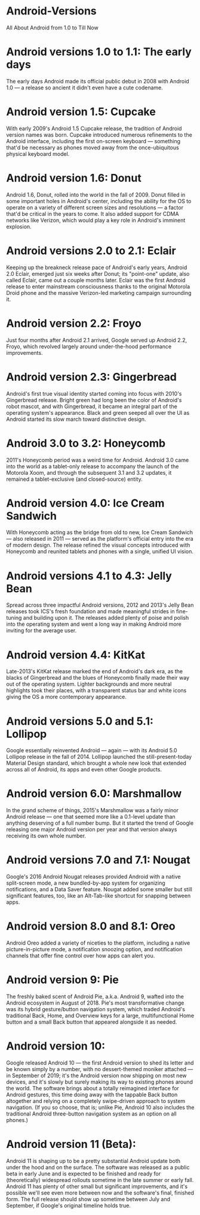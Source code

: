 # Android-Versions
All About Android from 1.0 to Till Now

# Android versions 1.0 to 1.1: The early days
The early days Android made its official public debut in 2008 with Android 1.0 — a release so ancient it didn't even have a cute codename.

# Android version 1.5: Cupcake
With early 2009's Android 1.5 Cupcake release, the tradition of Android version names was born. Cupcake introduced numerous refinements to the Android interface, including the first on-screen keyboard — something that'd be necessary as phones moved away from the once-ubiquitous physical keyboard model.

# Android version 1.6: Donut
Android 1.6, Donut, rolled into the world in the fall of 2009. Donut filled in some important holes in Android's center, including the ability for the OS to operate on a variety of different screen sizes and resolutions — a factor that'd be critical in the years to come. It also added support for CDMA networks like Verizon, which would play a key role in Android's imminent explosion.

# Android versions 2.0 to 2.1: Eclair
Keeping up the breakneck release pace of Android's early years, Android 2.0 Eclair, emerged just six weeks after Donut; its "point-one" update, also called Eclair, came out a couple months later. Eclair was the first Android release to enter mainstream consciousness thanks to the original Motorola Droid phone and the massive Verizon-led marketing campaign surrounding it.

# Android version 2.2: Froyo
Just four months after Android 2.1 arrived, Google served up Android 2.2, Froyo, which revolved largely around under-the-hood performance improvements.

# Android version 2.3: Gingerbread
Android's first true visual identity started coming into focus with 2010's Gingerbread release. Bright green had long been the color of Android's robot mascot, and with Gingerbread, it became an integral part of the operating system's appearance. Black and green seeped all over the UI as Android started its slow march toward distinctive design.

# Android 3.0 to 3.2: Honeycomb
2011's Honeycomb period was a weird time for Android. Android 3.0 came into the world as a tablet-only release to accompany the launch of the Motorola Xoom, and through the subsequent 3.1 and 3.2 updates, it remained a tablet-exclusive (and closed-source) entity.

# Android version 4.0: Ice Cream Sandwich
With Honeycomb acting as the bridge from old to new, Ice Cream Sandwich — also released in 2011 — served as the platform's official entry into the era of modern design. The release refined the visual concepts introduced with Honeycomb and reunited tablets and phones with a single, unified UI vision.

# Android versions 4.1 to 4.3: Jelly Bean
Spread across three impactful Android versions, 2012 and 2013's Jelly Bean releases took ICS's fresh foundation and made meaningful strides in fine-tuning and building upon it. The releases added plenty of poise and polish into the operating system and went a long way in making Android more inviting for the average user.

# Android version 4.4: KitKat
Late-2013's KitKat release marked the end of Android's dark era, as the blacks of Gingerbread and the blues of Honeycomb finally made their way out of the operating system. Lighter backgrounds and more neutral highlights took their places, with a transparent status bar and white icons giving the OS a more contemporary appearance.

# Android versions 5.0 and 5.1: Lollipop
Google essentially reinvented Android — again — with its Android 5.0 Lollipop release in the fall of 2014. Lollipop launched the still-present-today Material Design standard, which brought a whole new look that extended across all of Android, its apps and even other Google products.

# Android version 6.0: Marshmallow
In the grand scheme of things, 2015's Marshmallow was a fairly minor Android release — one that seemed more like a 0.1-level update than anything deserving of a full number bump. But it started the trend of Google releasing one major Android version per year and that version always receiving its own whole number.

# Android versions 7.0 and 7.1: Nougat
Google's 2016 Android Nougat releases provided Android with a native split-screen mode, a new bundled-by-app system for organizing notifications, and a Data Saver feature. Nougat added some smaller but still significant features, too, like an Alt-Tab-like shortcut for snapping between apps.

# Android version 8.0 and 8.1: Oreo
Android Oreo added a variety of niceties to the platform, including a native picture-in-picture mode, a notification snoozing option, and notification channels that offer fine control over how apps can alert you.

# Android version 9: Pie
The freshly baked scent of Android Pie, a.k.a. Android 9, wafted into the Android ecosystem in August of 2018. Pie's most transformative change was its hybrid gesture/button navigation system, which traded Android's traditional Back, Home, and Overview keys for a large, multifunctional Home button and a small Back button that appeared alongside it as needed.

# Android version 10:
Google released Android 10 — the first Android version to shed its letter and be known simply by a number, with no dessert-themed moniker attached — in September of 2019; it's the Android version now shipping on most new devices, and it's slowly but surely making its way to existing phones around the world.
The software brings about a totally reimagined interface for Android gestures, this time doing away with the tappable Back button altogether and relying on a completely swipe-driven approach to system navigation. (If you so choose, that is; unlike Pie, Android 10 also includes the traditional Android three-button navigation system as an option on all phones.)

# Android version 11 (Beta):
Android 11 is shaping up to be a pretty substantial Android update both under the hood and on the surface. The software was released as a public beta in early June and is expected to be finished and ready for (theoretically) widespread rollouts sometime in the late summer or early fall. Android 11 has plenty of other small but significant improvements, and it's possible we'll see even more between now and the software's final, finished form. The full release should show up sometime between July and September, if Google's original timeline holds true.
